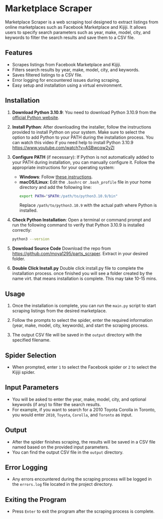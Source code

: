 # Marketplace Scraper

Marketplace Scraper is a web scraping tool designed to extract listings from online marketplaces such as Facebook Marketplace and Kijiji. It allows users to specify search parameters such as year, make, model, city, and keywords to filter the search results and save them to a CSV file.

## Features

- Scrapes listings from Facebook Marketplace and Kijiji.
- Filters search results by year, make, model, city, and keywords.
- Saves filtered listings to a CSV file.
- Error logging for encountered issues during scraping.
- Easy setup and installation using a virtual environment.

## Installation

1. **Download Python 3.10.9**: You need to download Python 3.10.9 from the [official Python website](https://www.python.org/downloads/release/python-3109/).

2. **Install Python**: After downloading the installer, follow the instructions provided to install Python on your system. Make sure to select the option to add Python to your PATH during the installation process. You can watch this video if you need help to install Python 3.10.9 https://www.youtube.com/watch?v=ASBwcqw2yZI

3. **Configure PATH** (if necessary): If Python is not automatically added to your PATH during installation, you can manually configure it. Follow the appropriate instructions for your operating system:
   - **Windows**: Follow [these instructions](https://geek-university.com/python/add-python-to-the-windows-path/).
   - **macOS/Linux**: Edit the `.bashrc` or `.bash_profile` file in your home directory and add the following line:
     ```bash
     export PATH="$PATH:/path/to/python3.10.9/bin"
     ```
     Replace `/path/to/python3.10.9` with the actual path where Python is installed.

4. **Check Python Installation**: Open a terminal or command prompt and run the following command to verify that Python 3.10.9 is installed correctly:
   ```bash
   python3 --version

5. **Download Source Code**
Download the repo from https://github.com/moya1295/parts_scraper. Extract in your desired folder.

6. **Double Click Install.py**
Double click install.py file to complete the installation process. once finished you will see a folder created by the name virt. that means installation is complete. This may take 10-15 mins.

## Usage

1. Once the installation is complete, you can run the `main.py` script to start scraping listings from the desired marketplace.

2. Follow the prompts to select the spider, enter the required information (year, make, model, city, keywords), and start the scraping process.

3. The output CSV file will be saved in the `output` directory with the specified filename.

## Spider Selection

- When prompted, enter `1` to select the Facebook spider or `2` to select the Kijiji spider.

## Input Parameters

- You will be asked to enter the year, make, model, city, and optional keywords (if any) to filter the search results.
- For example, if you want to search for a 2010 Toyota Corolla in Toronto, you would enter `2010`, `Toyota`, `Corolla`, and `Toronto` as input.

## Output

- After the spider finishes scraping, the results will be saved in a CSV file named based on the provided input parameters. 
- You can find the output CSV file in the `output` directory.

## Error Logging

- Any errors encountered during the scraping process will be logged in the `errors.log` file located in the project directory.

## Exiting the Program

- Press `Enter` to exit the program after the scraping process is complete.


